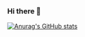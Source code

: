 ### Hi there 👋

[![Anurag's GitHub stats](https://github-readme-stats.vercel.app/api?username=Nano112&show_icons=true&theme=nord)](https://github.com/anuraghazra/github-readme-stats)

<!--
**Nano112/Nano112** is a ✨ _special_ ✨ repository because its `README.md` (this file) appears on your GitHub profile.

Here are some ideas to get you started:

- 🔭 I’m currently working on ...
- 🌱 I’m currently learning ...
- 👯 I’m looking to collaborate on ...
- 🤔 I’m looking for help with ...
- 💬 Ask me about ...
- 📫 How to reach me: ...
- 😄 Pronouns: ...
- ⚡ Fun fact: ...
-->
